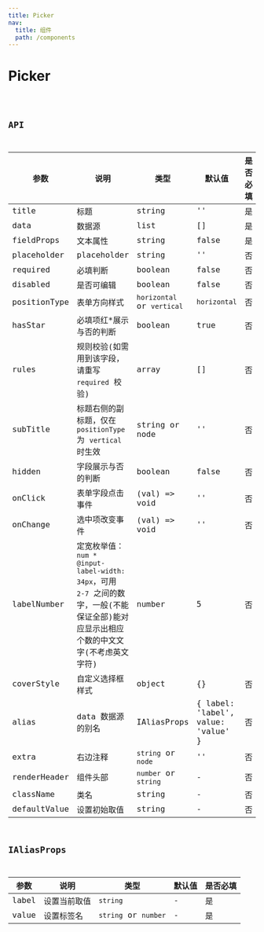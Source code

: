 ```yaml
---
title: Picker
nav:
  title: 组件
  path: /components
---
```


# Picker

<code src="./demo/index.tsx" />

## API

| 参数         | 说明                                                                                                                                  | 类型                       | 默认值                             | 是否必填 |
| ------------ | ------------------------------------------------------------------------------------------------------------------------------------- | -------------------------- | ---------------------------------- | -------- |
| title        | 标题                                                                                                                                  | string                     | ''                                 | 是       |
| data         | 数据源                                                                                                                                | list                       | []                                 | 是       |
| fieldProps   | 文本属性                                                                                                                              | string                     | false                              | 是       |
| placeholder  | placeholder                                                                                                                           | string                     | ''                                 | 否       |
| required     | 必填判断                                                                                                                              | boolean                    | false                              | 否       |
| disabled     | 是否可编辑                                                                                                                            | boolean                    | false                              | 否       |
| positionType | 表单方向样式                                                                                                                          | `horizontal` or `vertical` | `horizontal`                       | 否       |
| hasStar      | 必填项红\*展示与否的判断                                                                                                              | boolean                    | true                               | 否       |
| rules        | 规则校验(如需用到该字段，请重写 `required` 校验)                                                                                      | array                      | []                                 | 否       |
| subTitle     | 标题右侧的副标题，仅在 `positionType` 为 `vertical` 时生效                                                                            | string or node             | ''                                 | 否       |
| hidden       | 字段展示与否的判断                                                                                                                    | boolean                    | false                              | 否       |
| onClick      | 表单字段点击事件                                                                                                                      | (val) => void              | ''                                 | 否       |
| onChange     | 选中项改变事件                                                                                                                        | (val) => void              | ''                                 | 否       |
| labelNumber  | 定宽枚举值：`num * @input-label-width: 34px`，可用 `2-7` 之间的数字，一般(不能保证全部)能对应显示出相应个数的中文文字(不考虑英文字符) | number                     | 5                                  | 否       |
| coverStyle   | 自定义选择框样式                                                                                                                      | object                     | {}                                 | 否       |
| alias        | data 数据源的别名                                                                                                                     | IAliasProps                | { label: 'label', value: 'value' } | 否       |
| extra        | 右边注释                                                                                                                              | `string` or `node`         | ''                                 | 否       |
| renderHeader | 组件头部                                                                                                                              | `number` or `string`       | -                                  | 否       |
| className    | 类名                                                                                                                                  | string                     | -                                  | 否       |
| defaultValue | 设置初始取值                                                                                                                          | string                     | -                                  | 否       |

## IAliasProps

| 参数  | 说明         | 类型                 | 默认值 | 是否必填 |
| ----- | ------------ | -------------------- | ------ | -------- |
| label | 设置当前取值 | `string`             | -      | 是       |
| value | 设置标签名   | `string` or `number` | -      | 是       |
